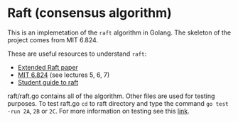 # Raft (consensus algorithm)

This is an implemetation of the `raft` algorithm in Golang. The skeleton of the project comes from MIT 6.824.

These are useful resources to understand `raft`:

- [Extended Raft paper](https://pdos.csail.mit.edu/6.824/papers/raft-extended.pdf)
- [MIT 6.824](https://pdos.csail.mit.edu/6.824/schedule.html)   (see lectures 5, 6, 7)
- [Student guide to raft](https://thesquareplanet.com/blog/students-guide-to-raft/)

raft/raft.go contains all of the algorithm. Other files are used for testing purposes. To test raft.go `cd` to raft directory  and type the command `go test -run 2A`, `2B` or `2C`. For more information on testing see this [link](https://pdos.csail.mit.edu/6.824/labs/lab-raft.html).
